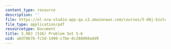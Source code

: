 ```yaml
---
content_type: resource
description: ''
file: https://ol-ocw-studio-app-qa.s3.amazonaws.com/courses/5-08j-biological-chemistry-ii-spring-2016/a6d7867bfc5d1490c7be0c288060add9_MIT5_08jS16ps5-6.pdf
file_type: application/pdf
resourcetype: Document
title: 5.08J (S16) Problem Set 5-6
uid: a6d7867b-fc5d-1490-c7be-0c288060add9
---
```

